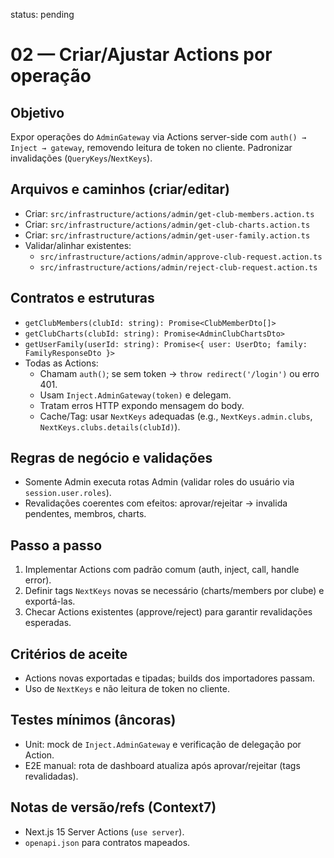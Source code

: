 status: pending

# 02 — Criar/Ajustar Actions por operação

## Objetivo
Expor operações do `AdminGateway` via Actions server-side com `auth() → Inject → gateway`, removendo leitura de token no cliente. Padronizar invalidações (`QueryKeys`/`NextKeys`).

## Arquivos e caminhos (criar/editar)
- Criar: `src/infrastructure/actions/admin/get-club-members.action.ts`
- Criar: `src/infrastructure/actions/admin/get-club-charts.action.ts`
- Criar: `src/infrastructure/actions/admin/get-user-family.action.ts`
- Validar/alinhar existentes:
  - `src/infrastructure/actions/admin/approve-club-request.action.ts`
  - `src/infrastructure/actions/admin/reject-club-request.action.ts`

## Contratos e estruturas
- `getClubMembers(clubId: string): Promise<ClubMemberDto[]>`
- `getClubCharts(clubId: string): Promise<AdminClubChartsDto>`
- `getUserFamily(userId: string): Promise<{ user: UserDto; family: FamilyResponseDto }>`
- Todas as Actions:
  - Chamam `auth()`; se sem token → `throw redirect('/login')` ou erro 401.
  - Usam `Inject.AdminGateway(token)` e delegam.
  - Tratam erros HTTP expondo mensagem do body.
  - Cache/Tag: usar `NextKeys` adequadas (e.g., `NextKeys.admin.clubs`, `NextKeys.clubs.details(clubId)`).

## Regras de negócio e validações
- Somente Admin executa rotas Admin (validar roles do usuário via `session.user.roles`).
- Revalidações coerentes com efeitos: aprovar/rejeitar → invalida pendentes, membros, charts.

## Passo a passo
1) Implementar Actions com padrão comum (auth, inject, call, handle error).
2) Definir tags `NextKeys` novas se necessário (charts/members por clube) e exportá-las.
3) Checar Actions existentes (approve/reject) para garantir revalidações esperadas.

## Critérios de aceite
- Actions novas exportadas e tipadas; builds dos importadores passam.
- Uso de `NextKeys` e não leitura de token no cliente.

## Testes mínimos (âncoras)
- Unit: mock de `Inject.AdminGateway` e verificação de delegação por Action.
- E2E manual: rota de dashboard atualiza após aprovar/rejeitar (tags revalidadas).

## Notas de versão/refs (Context7)
- Next.js 15 Server Actions (`use server`).
- `openapi.json` para contratos mapeados.

